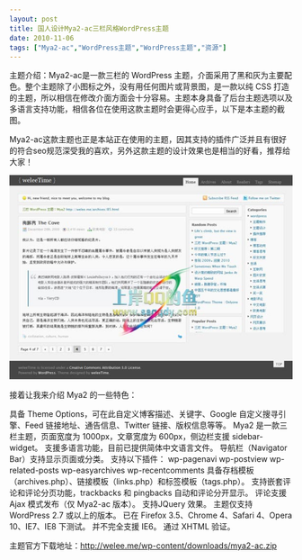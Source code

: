 ```yaml
---
layout: post
title: 国人设计Mya2-ac三栏风格WordPress主题		
date: 2010-11-06
tags: ["Mya2-ac","WordPress主题","WordPress主题","资源"]
---
```


主题介绍：Mya2-ac是一款三栏的 WordPress 主题，介面采用了黑和灰为主要配色。整个主题除了小图标之外，没有用任何图片或背景图，是一款以纯 CSS 打造的主题，所以相信在修改介面方面会十分容易。主题本身具备了后台主题选项以及多语言支持功能，相信各位在使用这款主题时会更得心应手，以下是本主题的截图。

Mya2-ac这款主题也正是本站正在使用的主题，因其支持的插件广泛并且有很好的符合seo规范深受我的喜欢，另外这款主题的设计效果也是相当的好看，推荐给大家！

<a rel="attachment wp-att-291" href="http://www.saqqdy.com/download/people-design-mya2-ac-three-column-style-wordpress-theme/attachment/mya2-ac"><img class="alignnone size-full wp-image-291" title="mya2-ac" src="mya2-ac.jpg" alt="" /></a>

接着让我来介绍 Mya2 的一些特色：

具备 Theme Options，可在此自定义博客描述、关键字、Google 自定义搜寻引擎、Feed 链接地址、通告信息、Twitter 链接、版权信息等等。
Mya2 是一款三栏主题，页面宽度为 1000px，文章宽度为 600px，侧边栏支援 sidebar-widget。
支援多语言功能，目前已提供简体中文语言文件。
导航栏（Navigator Bar）支持显示页面或分类。
支持以下插件：
wp-pagenavi
wp-postview
wp-related-posts
wp-easyarchives
wp-recentcomments
具备存档模板（archives.php）、链接模板（links.php）和标签模板（tags.php）。
支持嵌套评论和评论分页功能，trackbacks 和 pingbacks 自动和评论分开显示。
评论支援 Ajax 模式发布（仅 Mya2-ac 版本）。
支持JQuery 效果。
主题仅支持WordPress 2.7 或以上的版本。
已在 Firefox 3.5、Chrome 4、Safari 4、Opera 10、IE7、IE8 下测试。
并不完全支援 IE6。
通过 XHTML 验证。

主题官方下载地址：<a href="http://www.saqqdy.com/?r=http://welee.me/wp-content/downloads/mya2-ac.zip">http://welee.me/wp-content/downloads/mya2-ac.zip</a>		